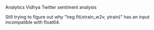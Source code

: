Analytics Vidhya Twitter sentiment analysis

Still trying to figure out why "lreg.fit(xtrain_w2v, ytrain)" has an input incompatible with float64.
